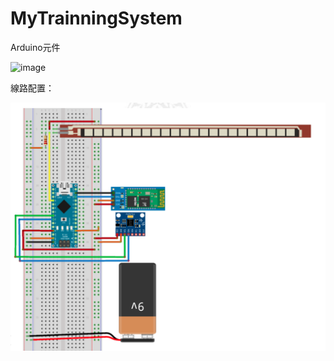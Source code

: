 # MyTrainningSystem

Arduino元件

![image]([https://github.com/percyku/pic/blob/master/IMAG0318%20%E4%B8%8B%E5%8D%881.14.33.png](https://github.com/percyku/pic/blob/master/MyTrainningSystem-pic/%E5%AF%A6%E9%AB%94.png))

線路配置：

![image](https://github.com/percyku/pic/blob/master/%E7%B7%9A%E8%B7%AF%E9%85%8D%E7%BD%AE.png)

